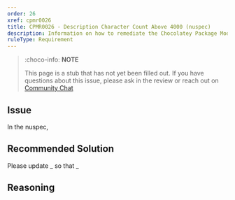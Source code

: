 ```yaml
---
order: 26
xref: cpmr0026
title: CPMR0026 - Description Character Count Above 4000 (nuspec)
description: Information on how to remediate the Chocolatey Package Moderation Rule 0026
ruleType: Requirement
---
```


<?! Include "../../../../../shared/package-validator-rule-requirement.txt" /?>

> :choco-info: **NOTE**
>
> This page is a stub that has not yet been filled out. If you have questions about this issue, please ask in the review or reach out on [Community Chat](https://ch0.co/community)

## Issue

In the nuspec,

## Recommended Solution

Please update _ so that _

## Reasoning
